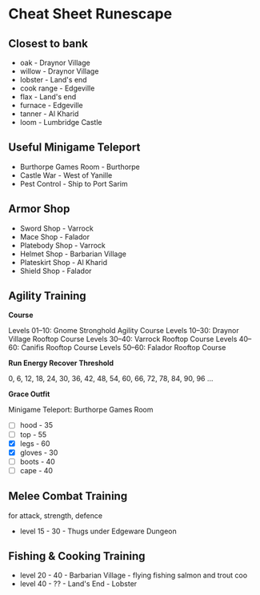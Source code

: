 # Cheat Sheet Runescape

## Closest to bank

- oak          - Draynor Village
- willow       - Draynor Village
- lobster      - Land's end
- cook range   - Edgeville
- flax         - Land's end
- furnace      - Edgeville
- tanner       - Al Kharid
- loom         - Lumbridge Castle

## Useful Minigame Teleport

- Burthorpe Games Room - Burthorpe
- Castle War           - West of Yanille
- Pest Control         - Ship to Port Sarim

## Armor Shop

- Sword Shop      - Varrock
- Mace Shop       - Falador
- Platebody Shop  - Varrock
- Helmet Shop     - Barbarian Village
- Plateskirt Shop - Al Kharid
- Shield Shop     - Falador

## Agility Training

**Course**

Levels 01–10: Gnome Stronghold Agility Course
Levels 10–30: Draynor Village Rooftop Course
Levels 30–40: Varrock Rooftop Course
Levels 40–60: Canifis Rooftop Course
Levels 50–60: Falador Rooftop Course

**Run Energy Recover Threshold**

0, 6, 12, 18, 24, 30, 36, 42, 48, 54, 60, 66, 72, 78, 84, 90, 96 ...

**Grace Outfit**

Minigame Teleport: Burthorpe Games Room

- [ ] hood   - 35
- [ ] top    - 55
- [x] legs   - 60
- [x] gloves - 30
- [ ] boots  - 40
- [ ] cape   - 40

## Melee Combat Training

for attack, strength, defence

- level 15 - 30 - Thugs under Edgeware Dungeon

## Fishing & Cooking Training

- level 20 - 40 - Barbarian Village - flying fishing salmon and trout  coo
- level 40 - ?? - Land's End - Lobster
